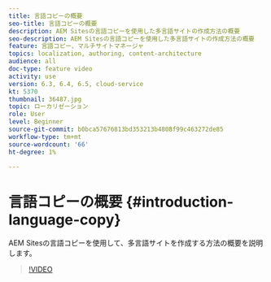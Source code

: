 ```yaml
---
title: 言語コピーの概要
seo-title: 言語コピーの概要
description: AEM Sitesの言語コピーを使用した多言語サイトの作成方法の概要
seo-description: AEM Sitesの言語コピーを使用した多言語サイトの作成方法の概要
feature: 言語コピー、マルチサイトマネージャ
topics: localization, authoring, content-architecture
audience: all
doc-type: feature video
activity: use
version: 6.3, 6.4, 6.5, cloud-service
kt: 5370
thumbnail: 36487.jpg
topic: ローカリゼーション
role: User
level: Beginner
source-git-commit: b0bca57676813bd353213b4808f99c463272de85
workflow-type: tm+mt
source-wordcount: '66'
ht-degree: 1%

---
```



# 言語コピーの概要 {#introduction-language-copy}

AEM Sitesの言語コピーを使用して、多言語サイトを作成する方法の概要を説明します。

>[!VIDEO](https://video.tv.adobe.com/v/36487?quality=12&learn=on)
